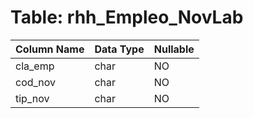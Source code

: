 # Table: rhh_Empleo_NovLab

| Column Name | Data Type | Nullable |
|-------------|-----------|----------|
| cla_emp | char | NO |
| cod_nov | char | NO |
| tip_nov | char | NO |
